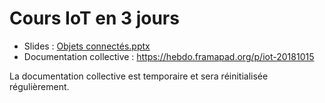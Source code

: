# Cours IoT en 3 jours

* Slides : [Objets connectés.pptx](https://github.com/froland/cursus-iot-3days/raw/master/Objets%20connect%C3%A9s.pptx)
* Documentation collective : https://hebdo.framapad.org/p/iot-20181015

La documentation collective est temporaire et sera réinitialisée régulièrement.
